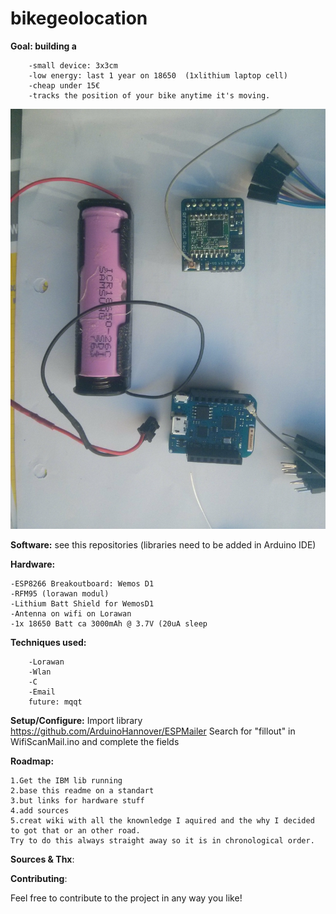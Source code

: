# bikegeolocation

**Goal: building a** 

		-small device: 3x3cm
		-low energy: last 1 year on 18650  (1xlithium laptop cell) 
		-cheap under 15€ 
		-tracks the position of your bike anytime it's moving.  
							
							
![Hardware_Setup](https://github.com/mulles/bikegeolocation/blob/master/Hardware_Setup.jpg)								



**Software:** see this repositories (libraries need to be added in Arduino IDE)


**Hardware:** 

	-ESP8266 Breakoutboard: Wemos D1 
	-RFM95 (lorawan modul)
	-Lithium Batt Shield for WemosD1
	-Antenna on wifi on Lorawan
	-1x 18650 Batt ca 3000mAh @ 3.7V (20uA sleep
          

**Techniques used:** 

		-Lorawan
		-Wlan
		-C 
		-Email 
		future: mqqt

**Setup/Configure:** Import library https://github.com/ArduinoHannover/ESPMailer 
       Search for "fillout" in WifiScanMail.ino and complete the fields
		
    
            
**Roadmap:**

	1.Get the IBM lib running 
	2.base this readme on a standart 
	3.but links for hardware stuff
	4.add sources 
	5.creat wiki with all the knownledge I aquired and the why I decided to got that or an other road. 
	Try to do this always straight away so it is in chronological order. 

**Sources & Thx**: 


**Contributing**:

Feel free to contribute to the project in any way you like!
